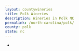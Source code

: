 ```yaml
---
layout: countywineries
title: Polk Wineries
description: Wineries in Polk NC
permalink: /north-carolina/polk/
county: polk
state: nc
---
```

-
